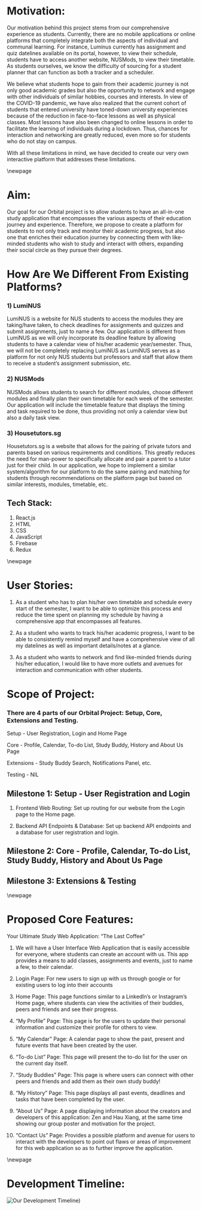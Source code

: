 

# Motivation:
Our motivation behind this project stems from our comprehensive experience as students. Currently, there are no mobile applications or online platforms that completely integrate both the aspects of individual and communal learning. For instance, Luminus currently has assignment and quiz datelines available on its portal, however, to view their schedule, students have to access another website, NUSMods, to view their timetable. As students ourselves, we know the difficulty of sourcing for a student planner that can function as both a tracker and a scheduler. 

We believe what students hope to gain from their academic journey is not only good academic grades but also the opportunity to network and engage with other individuals of similar hobbies, courses and interests. In view of the COVID-19 pandemic, we have also realized that the current cohort of students that entered university have toned-down university experiences because of the reduction in face-to-face lessons as well as physical classes. Most lessons have also been changed to online lessons in order to facilitate the learning of individuals during a lockdown. Thus, chances for interaction and networking are greatly reduced, even more so for students who do not stay on campus.

With all these limitations in mind, we have decided to create our very own interactive platform that addresses these limitations.

\newpage

# Aim:
Our goal for our Orbital project is to allow students to have an all-in-one study application that encompasses the various aspects of their education journey and experience. Therefore, we propose to create a platform for students to not only track and monitor their academic progress, but also one that enriches their education journey by connecting them with like-minded students who wish to study and interact with others, expanding their social circle as they pursue their degrees.

# How Are We Different From Existing Platforms?

### 1) LumiNUS
LumiNUS is a website for NUS students to access the modules they are taking/have taken, to check deadlines for assignments and quizzes and submit assignments, just to name a few. 
Our application is different from LumiNUS as we will only incorporate its deadline feature by allowing students to have a calendar view of his/her academic year/semester. Thus, we will not be completely replacing LumiNUS as LumiNUS serves as a platform for not only NUS students but professors and staff that allow them to receive a student’s assignment submission, etc. 

### 2) NUSMods
NUSMods allows students to search for different modules, choose different modules and finally plan their own timetable for each week of the semester. 
Our application will include the timetable feature that displays the timing and task required to be done, thus providing not only a calendar view but also a daily task view.

### 3) Housetutors.sg
Housetutors.sg is a website that allows for the pairing of private tutors and parents based on various requirements and conditions. This greatly reduces the need for man-power to specifically allocate and pair a parent to a tutor just for their child. 
In our application,  we hope to implement a similar system/algorithm for our platform to do the same pairing and matching for students through recommendations on the platform page but based on similar interests, modules, timetable, etc. 


## Tech Stack:
1) React.js
2) HTML
3) CSS
4) JavaScript
5) Firebase
6) Redux

\newpage

# User Stories:

1) As a student who has to plan his/her own timetable and schedule every start of the semester, I want to be able to optimize this process and reduce the time spent on planning my schedule by having a comprehensive app that encompasses all features.

2) As a student who wants to track his/her academic progress, I want to be able to consistently remind myself and have a comprehensive view of all my datelines as well as important details/notes at a glance. 

3) As a student who wants to network and find like-minded friends during his/her education, I would like to have more outlets and avenues for interaction and communication with other students. 

# Scope of Project:

### There are 4 parts of our Orbital Project: Setup, Core, Extensions and Testing.

Setup - User Registration, Login and Home Page

Core - Profile, Calendar, To-do List, Study Buddy, History and About Us Page

Extensions - Study Buddy Search, Notifications Panel, etc. 

Testing - NIL

## Milestone 1: Setup - User Registration and Login 
1) Frontend Web Routing: Set up routing for our website from the Login page to the Home page.

2) Backend API Endpoints & Database: Set up backend API endpoints and a database for user registration and login. 

## Milestone 2: Core - Profile, Calendar, To-do List, Study Buddy, History and About Us Page

## Milestone 3: Extensions & Testing 

\newpage

# Proposed Core Features:
Your Ultimate Study Web Application: “The Last Coffee” 

1. We will have a User Interface Web Application that is easily accessible for everyone, where students can create an account with us. This app provides a means to add classes, assignments and events, just to name a few, to their calendar. 

2. Login Page: For new users to sign up with us through google or for existing users to log into their accounts

3. Home Page: This page functions similar to a LinkedIn’s or Instagram’s Home page, where students can view the activities of their buddies, peers and friends and see their progress.

4. “My Profile” Page: This page is for the users to update their personal information and customize their profile for others to view. 

5. “My Calendar” Page: A calendar page to show the past, present and future events that have been created by the user.

6. “To-do List” Page: This page will present the to-do list for the user on the current day itself. 

7. “Study Buddies” Page: This page is where users can connect with other peers and friends and add them as their own study buddy!

8. “My History” Page: This page displays all past events, deadlines and tasks that have been completed by the user.

9. “About Us” Page: A page displaying information about the creators and developers of this application: Zen and Hau Xiang, at the same time showing our group poster and motivation for the project. 

10. “Contact Us” Page: Provides a possible platform and avenue for users to interact with the developers to point out flaws or areas of improvement for this web application so as to further improve the application. 



\newpage

# Development Timeline:

![Our Development Timeline](./development.png))

